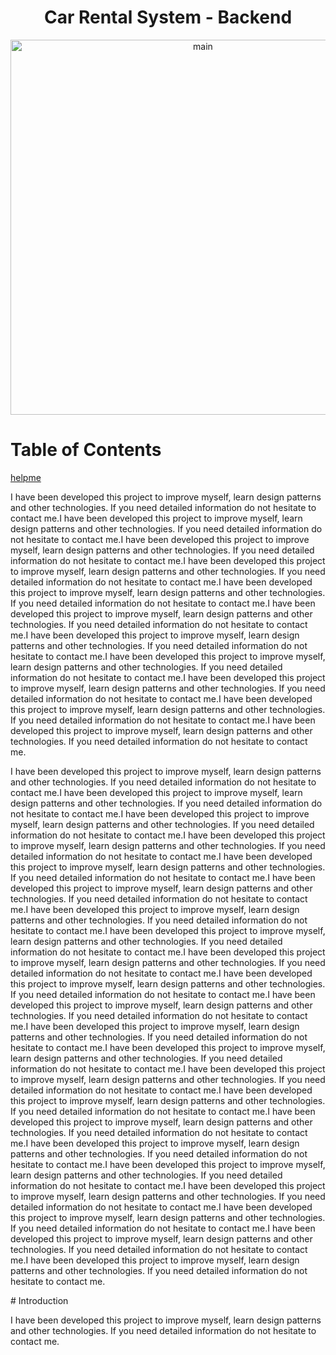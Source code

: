 <h1 align="center">Car Rental System - Backend</h1> 
<p align="center">
  <img src="https://github.com/salihyanbal/CarRentalProject/blob/master/GitHub/images-for-read-me/white-logo-on-black-background.png" width="600" alt="main">
</p>

# Table of Contents

<a href="#introduction">helpme</a>

I have been developed this project to improve myself, learn design patterns and other technologies. If you need detailed information do not hesitate to contact me.I have been developed this project to improve myself, learn design patterns and other technologies. If you need detailed information do not hesitate to contact me.I have been developed this project to improve myself, learn design patterns and other technologies. If you need detailed information do not hesitate to contact me.I have been developed this project to improve myself, learn design patterns and other technologies. If you need detailed information do not hesitate to contact me.I have been developed this project to improve myself, learn design patterns and other technologies. If you need detailed information do not hesitate to contact me.I have been developed this project to improve myself, learn design patterns and other technologies. If you need detailed information do not hesitate to contact me.I have been developed this project to improve myself, learn design patterns and other technologies. If you need detailed information do not hesitate to contact me.I have been developed this project to improve myself, learn design patterns and other technologies. If you need detailed information do not hesitate to contact me.I have been developed this project to improve myself, learn design patterns and other technologies. If you need detailed information do not hesitate to contact me.I have been developed this project to improve myself, learn design patterns and other technologies. If you need detailed information do not hesitate to contact me.I have been developed this project to improve myself, learn design patterns and other technologies. If you need detailed information do not hesitate to contact me.


I have been developed this project to improve myself, learn design patterns and other technologies. If you need detailed information do not hesitate to contact me.I have been developed this project to improve myself, learn design patterns and other technologies. If you need detailed information do not hesitate to contact me.I have been developed this project to improve myself, learn design patterns and other technologies. If you need detailed information do not hesitate to contact me.I have been developed this project to improve myself, learn design patterns and other technologies. If you need detailed information do not hesitate to contact me.I have been developed this project to improve myself, learn design patterns and other technologies. If you need detailed information do not hesitate to contact me.I have been developed this project to improve myself, learn design patterns and other technologies. If you need detailed information do not hesitate to contact me.I have been developed this project to improve myself, learn design patterns and other technologies. If you need detailed information do not hesitate to contact me.I have been developed this project to improve myself, learn design patterns and other technologies. If you need detailed information do not hesitate to contact me.I have been developed this project to improve myself, learn design patterns and other technologies. If you need detailed information do not hesitate to contact me.I have been developed this project to improve myself, learn design patterns and other technologies. If you need detailed information do not hesitate to contact me.I have been developed this project to improve myself, learn design patterns and other technologies. If you need detailed information do not hesitate to contact me.I have been developed this project to improve myself, learn design patterns and other technologies. If you need detailed information do not hesitate to contact me.I have been developed this project to improve myself, learn design patterns and other technologies. If you need detailed information do not hesitate to contact me.I have been developed this project to improve myself, learn design patterns and other technologies. If you need detailed information do not hesitate to contact me.I have been developed this project to improve myself, learn design patterns and other technologies. If you need detailed information do not hesitate to contact me.I have been developed this project to improve myself, learn design patterns and other technologies. If you need detailed information do not hesitate to contact me.I have been developed this project to improve myself, learn design patterns and other technologies. If you need detailed information do not hesitate to contact me.I have been developed this project to improve myself, learn design patterns and other technologies. If you need detailed information do not hesitate to contact me.I have been developed this project to improve myself, learn design patterns and other technologies. If you need detailed information do not hesitate to contact me.I have been developed this project to improve myself, learn design patterns and other technologies. If you need detailed information do not hesitate to contact me.I have been developed this project to improve myself, learn design patterns and other technologies. If you need detailed information do not hesitate to contact me.I have been developed this project to improve myself, learn design patterns and other technologies. If you need detailed information do not hesitate to contact me.







<div id="introduction">
# Introduction 

I have been developed this project to improve myself, learn design patterns and other technologies. If you need detailed information do not hesitate to contact me.
</div>
